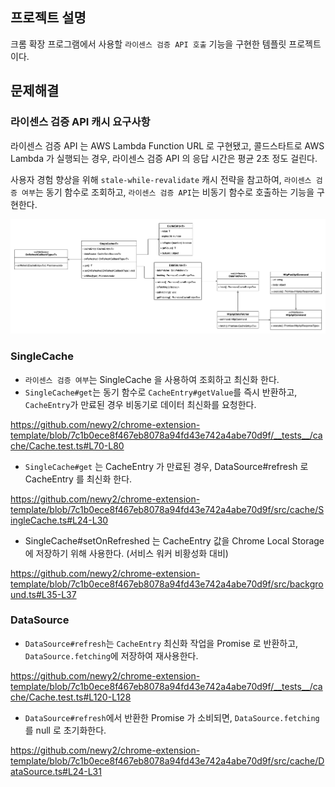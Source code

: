 ## 프로젝트 설명
크롬 확장 프로그램에서 사용할 `라이센스 검증 API 호출` 기능을 구현한 템플릿 프로젝트이다.

## 문제해결
### 라이센스 검증 API 캐시 요구사항

라이센스 검증 API 는 AWS Lambda Function URL 로 구현됐고, 콜드스타트로 AWS Lambda 가 실행되는 경우, 라이센스 검증 API 의 응답 시간은 평균 2초 정도 걸린다.

사용자 경험 향상을 위해 `stale-while-revalidate` 캐시 전략을 참고하여, `라이센스 검증 여부`는 동기 함수로 조회하고, `라이센스 검증 API`는 비동기 함수로 호출하는 기능을 구현한다. 


<img src="docs/SingleCache.png">

### SingleCache
- `라이센스 검증 여부`는 SingleCache 을 사용하여 조회하고 최신화 한다.
- `SingleCache#get`는 동기 함수로 `CacheEntry#getValue`를 즉시 반환하고, `CacheEntry`가 만료된 경우 비동기로 데이터 최신화를 요청한다.

https://github.com/newy2/chrome-extension-template/blob/7c1b0ece8f467eb8078a94fd43e742a4abe70d9f/__tests__/cache/Cache.test.ts#L70-L80

- `SingleCache#get` 는 CacheEntry 가 만료된 경우, DataSource#refresh 로 CacheEntry 를 최신화 한다.

https://github.com/newy2/chrome-extension-template/blob/7c1b0ece8f467eb8078a94fd43e742a4abe70d9f/src/cache/SingleCache.ts#L24-L30
  
- SingleCache#setOnRefreshed 는 CacheEntry 값을 Chrome Local Storage 에 저장하기 위해 사용한다. (서비스 워커 비황성화 대비)
 
https://github.com/newy2/chrome-extension-template/blob/7c1b0ece8f467eb8078a94fd43e742a4abe70d9f/src/background.ts#L35-L37

### DataSource
- `DataSource#refresh`는 `CacheEntry` 최신화 작업을 Promise 로 반환하고, `DataSource.fetching`에 저장하여 재사용한다.

https://github.com/newy2/chrome-extension-template/blob/7c1b0ece8f467eb8078a94fd43e742a4abe70d9f/__tests__/cache/Cache.test.ts#L120-L128

- `DataSource#refresh`에서 반환한 Promise 가 소비되면, `DataSource.fetching`를 null 로 초기화한다.

https://github.com/newy2/chrome-extension-template/blob/7c1b0ece8f467eb8078a94fd43e742a4abe70d9f/src/cache/DataSource.ts#L24-L31
